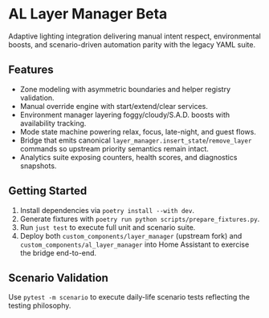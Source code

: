 # AL Layer Manager Beta

Adaptive lighting integration delivering manual intent respect, environmental boosts, and scenario-driven automation parity with the legacy YAML suite.

## Features
- Zone modeling with asymmetric boundaries and helper registry validation.
- Manual override engine with start/extend/clear services.
- Environment manager layering foggy/cloudy/S.A.D. boosts with availability tracking.
- Mode state machine powering relax, focus, late-night, and guest flows.
- Bridge that emits canonical `layer_manager.insert_state`/`remove_layer` commands so upstream priority semantics remain intact.
- Analytics suite exposing counters, health scores, and diagnostics snapshots.

## Getting Started
1. Install dependencies via `poetry install --with dev`.
2. Generate fixtures with `poetry run python scripts/prepare_fixtures.py`.
3. Run `just test` to execute full unit and scenario suite.
4. Deploy both `custom_components/layer_manager` (upstream fork) and `custom_components/al_layer_manager` into Home Assistant to exercise the bridge end-to-end.

## Scenario Validation
Use `pytest -m scenario` to execute daily-life scenario tests reflecting the testing philosophy.
